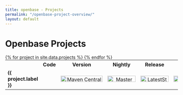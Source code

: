 ```yaml
---
title: openbase - Projects
permalink: "/openbase-project-overview/"
layout: default
---
```


# Openbase Projects

<table style="width: 110%; border: 0px; margin: 0px auto;">
    <tr>
        <th></th>    
	    <th>Code</th>
        <th>Version</th>
        <th>Nightly</th>
        <th>Release</th>
        <th>Style</th>
        <th>API</th>
    </tr>
    {% for project in site.data.projects %}
        <tr>
            <td>
                <b>{{ project.label }}</b><br>
            </td>    
	        <td align="center">
                <a target="_blank" href="https://github.com/openbase/{{ project.id }}" style="color: inherit;">
                    <i class="fa fa-github fa-lg"></i>
                </a>
            </td>
            <td align="center" valign="middle">
                <a target="_blank" href="https://maven-badges.herokuapp.com/maven-central/{{ project.group }}/{{ project.artifact }}">
                    <img style="width:134px;height:20px;" alt="Maven Central" src="http://img.shields.io/maven-central/v/{{ project.group }}/{{ project.artifact }}.svg?style=flat"/>
                </a>
            </td>
            <td align="center" valign="middle">
                <a target="_blank" href="https://travis-ci.org/openbase/{{ project.id }}">
                    <img style="width:90px;height:20px;" src="https://travis-ci.org/openbase/{{ project.id }}.svg?branch=master" alt="Master"/>
                </a>
            </td>
            <td align="center" valign="middle">
                <a target="_blank" href="https://travis-ci.org/openbase/{{ project.id }}">
                    <img style="width:90px;height:20px;" src="https://travis-ci.org/openbase/{{ project.id }}.svg?branch=latest-stable" alt="LatestStable"/>
                </a>
            </td>
            <td>
                <a target="_blank" href="https://www.codefactor.io/repository/github/openbase/{{ project.id }}/overview/master">
                    <img style="width:90px;height:20px;" src="https://www.codefactor.io/repository/github/openbase/{{ project.id }}/badge/master" alt="Codefactor"/>
                </a>
            </td>
            <td align="center" valign="middle">
                <a target="_blank" href="https://openbase.github.io/{{ project.id }}/apidocs" style="color: inherit;">
                    <i class="fa fa-book fa-lg"></i>
                </a>
            </td>
        </tr>
    {% endfor %}
</table>

	
